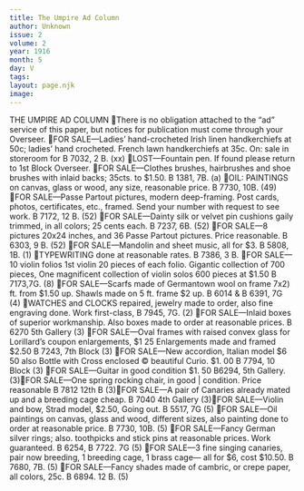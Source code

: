 ```yaml
---
title: The Umpire Ad Column
author: Unknown
issue: 2
volume: 2
year: 1916
month: 5
day: V
tags:
layout: page.njk
image:
---
```

THE UMPIRE AD COLUMN There is no obligation attached to the “ad” service of this paper, but notices for publication must come through your Overseer. FOR SALE—Ladies’ hand-crocheted Irish linen handkerchiefs at 50c; ladies’ hand crocheted. French lawn handkerchiefs at 35c. On: sale in storeroom for B 7032, 2 B. (xx) LOST—Fountain pen. If found please return to 1st Block Overseer. FOR SALE—Clothes brushes, hairbrushes and shoe brushes with inlaid backs; 35cts. to $1.50. B 1381, 7B. (a) OIL: PAINTINGS on canvas, glass or wood, any size, reasonable price. B 7730, 10B. (49) FOR SALE—Passe Partout pictures, modern deep-framing. Post cards, photos, certificates, etc., framed. Send your number with request to see work. B 7172, 12 B. (52) FOR SALE—Dainty silk or velvet pin cushions gaily trimmed, in all colors; 25 cents each. B 7237, 6B. (52) FOR SALE—8 pictures 20x24 inches, and 36 Passe Partout pictures. Price reasonable. B 6303, 9 B. (52) FOR SALE—Mandolin and sheet music, all for $3. B 5808, 1B. (1) TYPEWRITING done at reasonable rates. B 7386, 3 B. FOR SALE—10 violin folios 1st violin 20 pieces of each folio. Gigantic collection of 700 pieces, One magnificent collection of violin solos 600 pieces at $1.50 B 7173,7G. (8) FOR SALE—Scarfs made of Germantown wool on frame 7x2) ft. from $1.50 up. Shawls made on 5 ft. frame $2 up. B 6014 & B 6391, 7G (4) WATCHES and CLOCKS repaired, jewelry made to order, also fine engraving done. Work first-class, B 7945, 7G.  (2) FOR SALE—Inlaid boxes of superior workmanship. Also boxes made to order at reasonable prices. B 6270 5th Gallery (3) FOR SALE—Oval frames with raised convex glass for Lorillard’s coupon enlargements, $1 25 Enlargements made and framed $2.50 B 7243, 7th Block (3) FOR SALE—New accordion, Italian model $6 50 also Bottle with Cross enclosed © beautiful Curio. $1. 00 B 7794, 10 Block (3) FOR SALE—Guitar in good condition $1. 50 B6294, 5th Gallery. (3)FOR SALE—One spring rocking chair, in good | condition. Price reasonable B 7812 12th B (3)FOR SALE—A pair of Canaries already mated up and a breeding cage cheap. B 7040 4th Gallery (3)FOR SALE—Violin and bow, Strad model, $2.50, Going out. B 5517, 7G (5) FOR SALE—Oil paintings on canvas, glass and wood, different sizes, also painting done to order at reasonable price. B 7730, 10B. (5) FOR SALE—Fancy German silver rings; also. toothpicks and stick pins at reasonable prices. Work guaranteed. B 6254, B 7722. 7G (5) FOR SALE—3 fine singing canaries, pair now breeding, 1 breeding cage, 1 brass cage— all for $6, cost $10.50. B 7680, 7B. (5) FOR SALE—Fancy shades made of cambric, or crepe paper, all colors, 25c. B 6894. 12 B. (5)
